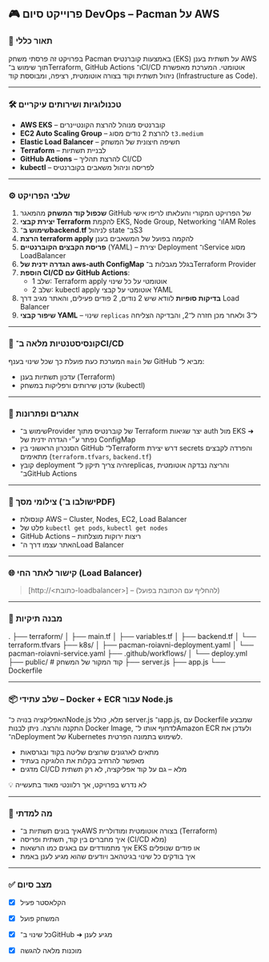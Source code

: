 ## 🎮 פרוייקט סיום DevOps – Pacman על AWS

### 🧾 תאור כללי

בפרויקט זה פרסתי משחק Pacman באמצעות קוברנטיס (EKS) על תשתית בענן AWS
תוך שימוש ב־Terraform, GitHub Actions ו־CI/CD אוטומטי.
המערכת מאפשרת ניהול תשתית וקוד בצורה אוטומטית, רציפה, ומבוססת קוד (Infrastructure as Code).

---

### 🛠️ טכנולוגיות ושירותים עיקריים

* **AWS EKS** – קוברנטיס מנוהל להרצת הקונטיינרים  
* **EC2 Auto Scaling Group** – להרצת 2 נודים מסוג `t3.medium`  
* **Elastic Load Balancer** – חשיפה חיצונית של המשחק  
* **Terraform** – לבניית תשתיות  
* **GitHub Actions** – להרצת תהליך CI/CD  
* **kubectl** – לפריסה וניהול משאבים בקוברנטיס  

---

### ⚙️ שלבי הפרויקט

1. **שכפול קוד המשחק** מהמאגר GitHub של הפרויקט המקורי והעלאתו לריפו אישי  
2. **יצירת קבצי Terraform** להקמת EKS, Node Group, Networking ו־IAM Roles  
3. **שימוש ב־backend.tf** לניהול state ב־S3  
4. **הרצת terraform apply** להקמה בפועל של המשאבים בענן  
5. **פריסת הקבצים הקוברנטיים** (YAML) – יצירת Deployment ו־Service מסוג LoadBalancer  
6. **הגדרה ידנית של aws-auth ConfigMap** בגלל מגבלות ב־Terraform Provider  
7. **הוספת CI/CD עם GitHub Actions**:  
   * שלב 1: Terraform apply אוטומטי על כל שינוי  
   * שלב 2: kubectl apply אוטומטי על קבצי YAML  
8. **בדיקות סופיות** לוודא שיש 2 נודים, 2 פודים פעילים, והאתר מגיב דרך Load Balancer  
9. **שיפור קבצי YAML** – שינוי `replicas` ל־3 ולאחר מכן חזרה ל־2, והבדיקה הצליחה  

---

### 🔁 קונסיסטנטיות מלאה ב־CI/CD

המערכת כעת פועלת כך שכל שינוי בענף `main` של GitHub מביא ל־:  
* עדכון תשתיות בענן (Terraform)  
* עדכון שירותים ורפליקות במשחק (kubectl)  

---

### 🧠 אתגרים ופתרונות

* שימוש ב־Provider של קוברנטיס מתוך Terraform יצר שגיאות auth מול EKS ➜ נפתר ע״י הגדרה ידנית של ConfigMap  
* הסנכרון הראשוני בין GitHub ל־Terraform דרש יצירת secrets והפרדה לקבצים מתאימים (`terraform.tfvars`, `backend.tf`)  
* קובץ deployment היה צריך תיקון ל־replicas, והריצה נבדקה אוטומטית ב־GitHub Actions  

---

### 📸 צילומי מסך (ישולבו ב־PDF)

* קונסולת AWS – Cluster, Nodes, EC2, Load Balancer  
* פלט של `kubectl get pods`, `kubectl get nodes`  
* GitHub Actions – ריצות ירוקות מוצלחות  
* האתר עצמו דרך ה־Load Balancer  

---

### 🌐 קישור לאתר החי (Load Balancer)

> [http://<כתובת-loadbalancer>] – (להחליף עם הכתובת בפועל)

---

### 🧩 מבנה תיקיות

.
├── terraform/
│ ├── main.tf
│ ├── variables.tf
│ ├── backend.tf
│ └── terraform.tfvars
├── k8s/
│ ├── pacman-roiavni-deployment.yaml
│ └── pacman-roiavni-service.yaml
├── .github/workflows/
│ └── deploy.yml
├── public/ # קוד המקור של המשחק
├── server.js
├── app.js
└── Dockerfile


---

### 📦 שלב עתידי – Docker + ECR עבור Node.js

האפליקציה בנויה כ־Node.js מלא, כולל server.js ו־app.js, עם Dockerfile שמבצע התקנה והרצה.
ניתן לבנות Docker Image, לדחוף אותו ל־Amazon ECR
ולעדכן את ה־Deployment של Kubernetes לשימוש בתמונה הפרטית.

* מתאים לארגונים שרוצים שליטה בקוד ובגרסאות  
* מאפשר להרחיב בקלות את הלוגיקה בעתיד  
* מדגים CI/CD מלא – גם על קוד אפליקציה, לא רק תשתית  

💡 לא נדרש בפרויקט, אך רלוונטי מאוד בתעשייה  

---

### 🧠 מה למדתי

* איך בונים תשתיות ב־AWS בצורה אוטומטית ומודולרית (Terraform)  
* איך מחברים בין קוד, תשתית ופריסה (CI/CD מלא)  
* איך מתמודדים עם באגים כמו הרשאות EKS או פודים שנופלים  
* איך בודקים כל שינוי בגיטהאב ויודעים שהוא מגיע לענן באמת  

---

### ✅ מצב סיום

* [x] הקלאסטר פעיל  
* [x] המשחק פועל  
* [x] כל שינוי ב־GitHub ➜ מגיע לענן  
* [x] מוכנות מלאה להגשה  


